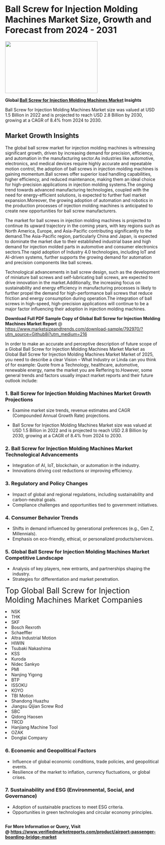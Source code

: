 <H1>Ball Screw for Injection Molding Machines Market Size, Growth and Forecast from 2024 - 2031</H1><img class="aligncenter size-medium wp-image-584254" src="https://thirdeyenews.in/wp-content/uploads/2024/09/Global-Market-Research-300x168.jpeg" alt="" width="300" height="168" /><p><strong>Global&nbsp;<a href="https://www.marketsizeandtrends.com/download-sample/792970/?utm_source=Github8j?utm_medium=216">Ball Screw for Injection Molding Machines Market</a> Insights</strong></p><p>Ball Screw for Injection Molding Machines Market size was valued at USD 1.5 Billion in 2022 and is projected to reach USD 2.8 Billion by 2030, growing at a CAGR of 8.4% from 2024 to 2030.</p><p><h2>Market Growth Insights</h2> <p>The global ball screw market for injection molding machines is witnessing significant growth, driven by increasing demand for precision, efficiency, and automation in the manufacturing sector.As industries like automotive, electronics, and medical devices require highly accurate and repeatable motion control, the adoption of ball screws in injection molding machines is gaining momentum.Ball screws offer superior load handling capabilities, higher efficiency, and reduced maintenance, making them an ideal choice for high-precision applications in injection molding systems.The ongoing trend towards advanced manufacturing technologies, coupled with the need for energy-efficient solutions, is expected to further fuel market expansion.Moreover, the growing adoption of automation and robotics in the production processes of injection molding machines is anticipated to create new opportunities for ball screw manufacturers.</p> <p>The market for ball screws in injection molding machines is projected to continue its upward trajectory in the coming years, with key regions such as North America, Europe, and Asia-Pacific contributing significantly to the demand.The Asia-Pacific region, particularly China and Japan, is expected to dominate the market due to their established industrial base and high demand for injection molded parts in automotive and consumer electronics sectors.The rapid adoption of Industry 4.0 technologies, including IoT and AI-driven systems, further supports the growing demand for automation and precision components like ball screws.</p> <p>Technological advancements in ball screw design, such as the development of miniature ball screws and self-lubricating ball screws, are expected to drive innovation in the market.Additionally, the increasing focus on sustainability and energy efficiency in manufacturing processes is likely to further propel the demand for high-performance ball screws that reduce friction and energy consumption during operation.The integration of ball screws in high-speed, high-precision applications will continue to be a major factor influencing their adoption in injection molding machines.</p> <p><span class=""><strong>Download Full PDF Sample Copy of Global Ball Screw for Injection Molding Machines Market Report</strong> @ <a href="https://www.marketsizeandtrends.com/download-sample/792970/?utm_source=Github8j?utm_medium=216" target="_blank">https://www.marketsizeandtrends.com/download-sample/792970/?utm_source=Github8j?utm_medium=216</a></span></p><p>In order to make an accurate and perceptive description of future scope of a Global&nbsp;Ball Screw for Injection Molding Machines Market Market as Global&nbsp;Ball Screw for Injection Molding Machines Market Market of 2025, you need to describe a clear Vision &ndash; What Industry or Linda can you think of for example: Quote from a Technology, healthcare, automotive, renewable energy, name the market you are Reffering to.However, some general trends and factors usually impact market reports and their future outlook include:</p><h3>1.&nbsp;<strong>Ball Screw for Injection Molding Machines Market Growth Projections</strong></h3><ul><li>Examine market size trends, revenue estimates and CAGR (Compounded Annual Growth Rate) projections.</li><li><p>Ball Screw for Injection Molding Machines Market size was valued at USD 1.5 Billion in 2022 and is projected to reach USD 2.8 Billion by 2030, growing at a CAGR of 8.4% from 2024 to 2030.</p></li></ul><h3>2.&nbsp;<strong>Ball Screw for Injection Molding Machines Market Technological Advancements</strong></h3><ul><li>Integration of AI, IoT, blockchain, or automation in the industry.</li><li>Innovations driving cost reductions or improving efficiency.</li></ul><h3>3.&nbsp;<strong>Regulatory and Policy Changes</strong></h3><ul><li>Impact of global and regional regulations, including sustainability and carbon-neutral goals.</li><li>Compliance challenges and opportunities tied to government initiatives.</li></ul><h3>4.&nbsp;<strong>Consumer Behavior Trends</strong></h3><ul><li>Shifts in demand influenced by generational preferences (e.g., Gen Z, Millennials).</li><li>Emphasis on eco-friendly, ethical, or personalized products/services.</li></ul><h3>5.&nbsp;<strong>Global Ball Screw for Injection Molding Machines Market Competitive Landscape</strong></h3><ul><li>Analysis of key players, new entrants, and partnerships shaping the industry.</li><li>Strategies for differentiation and market penetration.</li></ul><p data-pm-slice="1 1 []"><span style="color: inherit; font-family: inherit; font-size: 25px;">Top Global Ball Screw for Injection Molding Machines Market Companies</span></p><div class="" data-test-id=""><p><li>NSK</li><li> THK</li><li> SKF</li><li> Bosch Rexroth</li><li> Schaeffler</li><li> Altra Industrial Motion</li><li> HIWIN</li><li> Tsubaki Nakashima</li><li> KSS</li><li> Kuroda</li><li> Nidec Sankyo</li><li> PMI</li><li> Nanjing Yigong</li><li> BTP</li><li> ISSOKU</li><li> KOYO</li><li> TBI Motion</li><li> Shandong Huazhu</li><li> Jiangsu Qijian Screw Rod</li><li> SBC</li><li> Qidong Haosen</li><li> TRCD</li><li> Hanjiang Machine Tool</li><li> OZAK</li><li> Donglai Company</li></p></div><h3>6.&nbsp;<strong>Economic and Geopolitical Factors</strong></h3><ul><li>Influence of global economic conditions, trade policies, and geopolitical events.</li><li>Resilience of the market to inflation, currency fluctuations, or global crises.</li></ul><h3>7.&nbsp;<strong>Sustainability and ESG (Environmental, Social, and Governance)</strong></h3><ul><li>Adoption of sustainable practices to meet ESG criteria.</li><li>Opportunities in green technologies and circular economy principles.</li></ul><h2><strong style="font-size: 14px;">For More Information or Query, Visit @&nbsp;</strong><a style="background-color: #ffffff; font-size: 14px;" href="https://www.marketsizeandtrends.com/report/ball-screw-for-injection-molding-machines-market/" target="_blank">https://www.verifiedmarketreports.com/product/airport-passenger-boarding-bridge-market</a></h2>